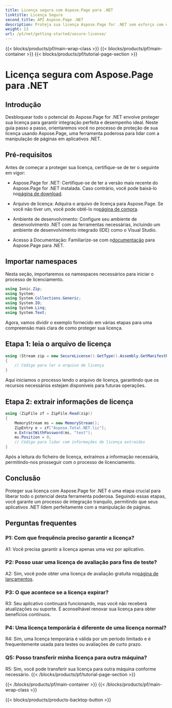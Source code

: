 ```yaml
---
title: Licença segura com Aspose.Page para .NET
linktitle: Licença Segura
second_title: API Aspose.Page .NET
description: Proteja sua licença Aspose.Page for .NET sem esforço com nosso guia passo a passo. Libere todo o potencial de manipulação contínua de páginas em seus aplicativos .NET.
weight: 13
url: /pt/net/getting-started/secure-license/
---
```


{{< blocks/products/pf/main-wrap-class >}}
{{< blocks/products/pf/main-container >}}
{{< blocks/products/pf/tutorial-page-section >}}

# Licença segura com Aspose.Page para .NET

## Introdução

Desbloquear todo o potencial do Aspose.Page for .NET envolve proteger sua licença para garantir integração perfeita e desempenho ideal. Neste guia passo a passo, orientaremos você no processo de proteção de sua licença usando Aspose.Page, uma ferramenta poderosa para lidar com a manipulação de páginas em aplicativos .NET.

## Pré-requisitos

Antes de começar a proteger sua licença, certifique-se de ter o seguinte em vigor:

-  Aspose.Page for .NET: Certifique-se de ter a versão mais recente do Aspose.Page for .NET instalada. Caso contrário, você pode baixá-lo no[página de download](https://releases.aspose.com/page/net/).

-  Arquivo de licença: Adquira o arquivo de licença para Aspose.Page. Se você não tiver um, você pode obtê-lo no[página de compra](https://purchase.aspose.com/buy).

- Ambiente de desenvolvimento: Configure seu ambiente de desenvolvimento .NET com as ferramentas necessárias, incluindo um ambiente de desenvolvimento integrado (IDE) como o Visual Studio.

-  Acesso à Documentação: Familiarize-se com o[documentação](https://reference.aspose.com/page/net/) para Aspose.Page para .NET.

## Importar namespaces

Nesta seção, importaremos os namespaces necessários para iniciar o processo de licenciamento.


```csharp
using Ionic.Zip;
using System;
using System.Collections.Generic;
using System.IO;
using System.Linq;
using System.Text;
```

Agora, vamos dividir o exemplo fornecido em várias etapas para uma compreensão mais clara de como proteger sua licença.

## Etapa 1: leia o arquivo de licença

```csharp
using (Stream zip = new SecureLicense().GetType().Assembly.GetManifestResourceStream("Aspose.Total.NET.lic.zip"))
{
    // Código para ler o arquivo de licença
}
```

Aqui iniciamos o processo lendo o arquivo de licença, garantindo que os recursos necessários estejam disponíveis para futuras operações.

## Etapa 2: extrair informações de licença

```csharp
using (ZipFile zf = ZipFile.Read(zip))
{
    MemoryStream ms = new MemoryStream();
    ZipEntry e = zf["Aspose.Total.NET.lic"];
    e.ExtractWithPassword(ms, "test");
    ms.Position = 0;
    // Código para lidar com informações de licença extraídas
}
```

Após a leitura do ficheiro de licença, extraímos a informação necessária, permitindo-nos prosseguir com o processo de licenciamento.

## Conclusão

Proteger sua licença com Aspose.Page for .NET é uma etapa crucial para liberar todo o potencial desta ferramenta poderosa. Seguindo essas etapas, você garante um processo de integração tranquilo, permitindo que seus aplicativos .NET lidem perfeitamente com a manipulação de páginas.

## Perguntas frequentes

### P1: Com que frequência preciso garantir a licença?

A1: Você precisa garantir a licença apenas uma vez por aplicativo.

### P2: Posso usar uma licença de avaliação para fins de teste?

 A2: Sim, você pode obter uma licença de avaliação gratuita no[página de lançamentos](https://releases.aspose.com/).

### P3: O que acontece se a licença expirar?

R3: Seu aplicativo continuará funcionando, mas você não receberá atualizações ou suporte. É aconselhável renovar sua licença para obter benefícios contínuos.

### P4: Uma licença temporária é diferente de uma licença normal?

R4: Sim, uma licença temporária é válida por um período limitado e é frequentemente usada para testes ou avaliações de curto prazo.

### Q5: Posso transferir minha licença para outra máquina?

R5: Sim, você pode transferir sua licença para outra máquina conforme necessário.
{{< /blocks/products/pf/tutorial-page-section >}}

{{< /blocks/products/pf/main-container >}}
{{< /blocks/products/pf/main-wrap-class >}}

{{< blocks/products/products-backtop-button >}}
